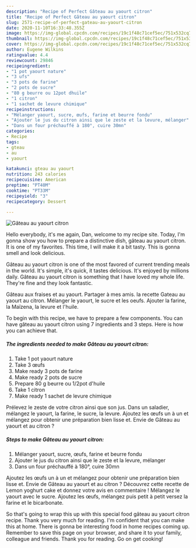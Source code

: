 ```yaml
---
description: "Recipe of Perfect Gâteau au yaourt citron"
title: "Recipe of Perfect Gâteau au yaourt citron"
slug: 2571-recipe-of-perfect-gateau-au-yaourt-citron
date: 2020-11-10T16:33:48.355Z
image: https://img-global.cpcdn.com/recipes/19c1f48c71cef5ec/751x532cq70/gateau-au-yaourt-citron-photo-principale-de-la-recette.jpg
thumbnail: https://img-global.cpcdn.com/recipes/19c1f48c71cef5ec/751x532cq70/gateau-au-yaourt-citron-photo-principale-de-la-recette.jpg
cover: https://img-global.cpcdn.com/recipes/19c1f48c71cef5ec/751x532cq70/gateau-au-yaourt-citron-photo-principale-de-la-recette.jpg
author: Eugene Wilkins
ratingvalue: 4.4
reviewcount: 29846
recipeingredient:
- "1 pot yaourt nature"
- "3 ufs"
- "3 pots de farine"
- "2 pots de sucre"
- "80 g beurre ou 12pot dhuile"
- "1 citron"
- "1 sachet de levure chimique"
recipeinstructions:
- "Mélanger yaourt, sucre, œufs, farine et beurre fondu"
- "Ajouter le jus du citron ainsi que le zeste et la levure, mélanger"
- "Dans un four préchauffé à 180°, cuire 30mn"
categories:
- Recipe
tags:
- gteau
- au
- yaourt

katakunci: gteau au yaourt 
nutrition: 243 calories
recipecuisine: American
preptime: "PT40M"
cooktime: "PT33M"
recipeyield: "3"
recipecategory: Dessert

---
```



![Gâteau au yaourt citron](https://img-global.cpcdn.com/recipes/19c1f48c71cef5ec/751x532cq70/gateau-au-yaourt-citron-photo-principale-de-la-recette.jpg)

Hello everybody, it's me again, Dan, welcome to my recipe site. Today, I'm gonna show you how to prepare a distinctive dish, gâteau au yaourt citron. It is one of my favorites. This time, I will make it a bit tasty. This is gonna smell and look delicious.

Gâteau au yaourt citron is one of the most favored of current trending meals in the world. It's simple, it's quick, it tastes delicious. It's enjoyed by millions daily. Gâteau au yaourt citron is something that I have loved my whole life. They're fine and they look fantastic.

Gâteau aux fraises et au yaourt. Partager à mes amis. la recette Gateau au yaourt au citron. Mélanger le yaourt, le sucre et les oeufs. Ajouter la farine, la Maïzena, la levure et l&#39;huile.


To begin with this recipe, we have to prepare a few components. You can have gâteau au yaourt citron using 7 ingredients and 3 steps. Here is how you can achieve that.

<!--inarticleads1-->

##### The ingredients needed to make Gâteau au yaourt citron:

1. Take 1 pot yaourt nature
1. Take 3 œufs
1. Make ready 3 pots de farine
1. Make ready 2 pots de sucre
1. Prepare 80 g beurre ou 1/2pot d&#39;huile
1. Take 1 citron
1. Make ready 1 sachet de levure chimique


Prélevez le zeste de votre citron ainsi que son jus. Dans un saladier, mélangez le yaourt, la farine, le sucre, la levure. Ajoutez les œufs un à un et mélangez pour obtenir une préparation bien lisse et. Envie de Gâteau au yaourt et au citron ? 

<!--inarticleads2-->

##### Steps to make Gâteau au yaourt citron:

1. Mélanger yaourt, sucre, œufs, farine et beurre fondu
1. Ajouter le jus du citron ainsi que le zeste et la levure, mélanger
1. Dans un four préchauffé à 180°, cuire 30mn


Ajoutez les œufs un à un et mélangez pour obtenir une préparation bien lisse et. Envie de Gâteau au yaourt et au citron ? Découvrez cette recette de Lemon yoghurt cake et donnez votre avis en commentaire ! Mélangez le yaourt avec le sucre. Ajoutez les œufs, mélangez puis petit à petit versez la farine et le bicarbonate. 

So that's going to wrap this up with this special food gâteau au yaourt citron recipe. Thank you very much for reading. I'm confident that you can make this at home. There is gonna be interesting food in home recipes coming up. Remember to save this page on your browser, and share it to your family, colleague and friends. Thank you for reading. Go on get cooking!
